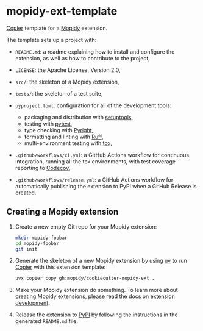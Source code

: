 # mopidy-ext-template

[Copier](https://copier.readthedocs.io/) template for a
[Mopidy](https://mopidy.com/) extension.

The template sets up a project with:

- `README.md`: a readme explaining how to install and configure the extension,
  as well as how to contribute to the project,
- `LICENSE`: the Apache License, Version 2.0,
- `src/`: the skeleton of a Mopidy extension,
- `tests/`: the skeleton of a test suite,
- `pyproject.toml`: configuration for all of the development tools:

  - packaging and distribution with [setuptools](https://setuptools.pypa.io/),
  - testing with [pytest](https://pytest.org/),
  - type checking with [Pyright](https://microsoft.github.io/pyright/),
  - formatting and linting with [Ruff](https://docs.astral.sh/ruff/),
  - multi-environment testing with [tox](https://tox.wiki/),

- `.github/workflows/ci.yml`: a GitHub Actions workflow for continuous
  integration, running all the tox environments, with test coverage reporting to
  [Codecov](https://codecov.io/),
- `.github/workflows/release.yml`: a GitHub Actions workflow for automatically
  publishing the extension to PyPI when a GitHub Release is created.

## Creating a Mopidy extension

1. Create a new empty Git repo for your Mopidy extension:

   ```sh
   mkdir mopidy-foobar
   cd mopidy-foobar
   git init
   ```

2. Generate the skeleton of a new Mopidy extension by using
   [uv](https://docs.astral.sh/uv/) to run
   [Copier](https://copier.readthedocs.io/) with this extension template:

   ```sh
   uvx copier copy gh:mopidy/cookiecutter-mopidy-ext .
   ```

3. Make your Mopidy extension do something. To learn more about creating Mopidy
   extensions, please read the docs on [extension
   development](https://docs.mopidy.com/latest/extensiondev).

4. Release the extension to [PyPI](https://pypi.org/) by following the
   instructions in the generated `README.md` file.
